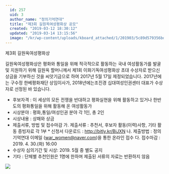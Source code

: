 ```yaml
---
  id: 257
  uid: 3
  author_name: "정의기억연대"
  title: "제3회 길원옥여성평화상 공모"
  created: "2019-03-12 18:30:12"
  updated: "2019-03-14 13:15:56"
  image: "/kr/wp-content/uploads/kboard_attached/1/201903/5c89d579356bd3290582.gif"
---
```

제3회 길원옥여성평화상 

길원옥여성평화상은 평화와 통일을 위해 적극적으로 활동하는 국내 여성활동가를 발굴 및 지원하기 위해 길원옥 할머니께서 제1회 이화기독여성평화상 초대 수상자로 받으신 상금을 기부하신 것을 씨앗기금으로 하여 2017년 5월 17일 제정되었습니다. 2017년에는 구수정 한베평화재단 상임이사가, 2018년에는조진경 십대여성인권센터 대표가 수상자로 선정된 바 있습니다. 

- 후보자격 : 이 세상의 모든 전쟁을 반대하고 평화실현을 위해 활동하고 있거나 한반도의 평화통일을 위해 활동해 온 여성활동가
- 시상분야 : 평화,통일/여성인권 분야 각 1인, 총 2인
- 시상내용 : 상패와 상금
- 제출서류, 방법 및 접수마감
가. 제출서류 : 추천서, 후보자 활동(이력)사항, 기타 활동 증빙자료 각 1부 
 \* 신청서 다운로드 : http://bitly.kr/BiJXN
나. 제출방법 : 정의기억연대 이메일 (war_women@naver.com)을 통한 온라인 접수
다. 접수마감 : 2019. 4. 30.(화) 16:00
- 수상자 심의기간 및 시상: 2019. 5월 중 별도 공지 
- 기타 : 단체별 추천인원은 1명에 한하며 제출된 서류의 자료는 반환하지 않음

 ![](/kr/wp-content/uploads/kboard_attached/1/201903/5c89d579356bd3290582.gif)